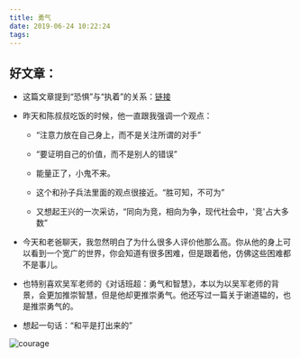 ```yaml
---
title: 勇气
date: 2019-06-24 10:22:24
tags:
---
```

## 好文章：
* 这篇文章提到“恐惧”与“执着”的关系：[链接](http://infinity0828.pixnet.net/blog/post/239690713-%E5%A6%82%E4%BD%95%E5%85%8B%E6%9C%8D%E6%81%90%E6%87%BC%EF%BC%9F)

* 昨天和陈叔叔吃饭的时候，他一直跟我强调一个观点：
  * “注意力放在自己身上，而不是关注所谓的对手”
  * “要证明自己的价值，而不是别人的错误”
  * 能量正了，小鬼不来。

  * 这个和孙子兵法里面的观点很接近。“胜可知，不可为”
  * 又想起王兴的一次采访，“同向为竞，相向为争，现代社会中，\'竞\'占大多数”

* 今天和老爸聊天，我忽然明白了为什么很多人评价他那么高。你从他的身上可以看到一个宽广的世界，你会知道有很多困难，但是跟着他，仿佛这些困难都不是事儿。

* 也特别喜欢吴军老师的《对话班超：勇气和智慧》，本以为以吴军老师的背景，会更加推崇智慧，但是他却更推崇勇气。他还写过一篇关于谢道韫的，也是推崇勇气的。

* 想起一句话：“和平是打出来的”

 ![courage](/imgs/courage1.jpg)
